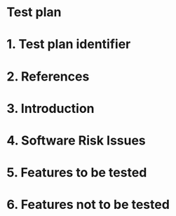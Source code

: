 # Test plan

# 1. Test plan identifier
# 2. References
# 3. Introduction
# 4. Software Risk Issues
# 5. Features to be tested
# 6. Features not to be tested
